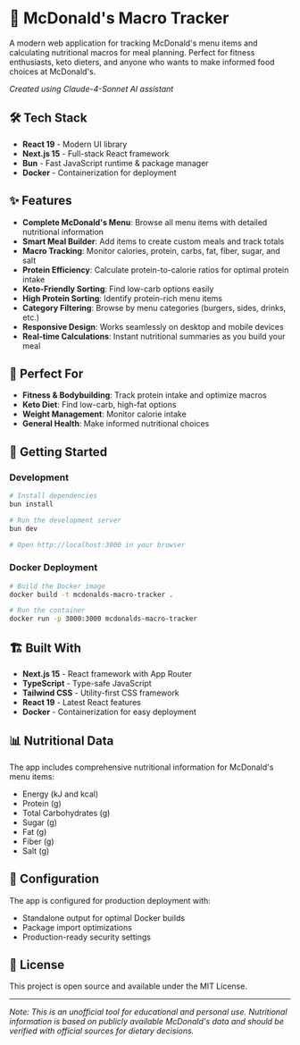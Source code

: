 # 🍟 McDonald's Macro Tracker

A modern web application for tracking McDonald's menu items and calculating nutritional macros for meal planning. Perfect for fitness enthusiasts, keto dieters, and anyone who wants to make informed food choices at McDonald's.

*Created using Claude-4-Sonnet AI assistant*

## 🛠️ Tech Stack

- **React 19** - Modern UI library
- **Next.js 15** - Full-stack React framework
- **Bun** - Fast JavaScript runtime & package manager
- **Docker** - Containerization for deployment

## ✨ Features

- **Complete McDonald's Menu**: Browse all menu items with detailed nutritional information
- **Smart Meal Builder**: Add items to create custom meals and track totals
- **Macro Tracking**: Monitor calories, protein, carbs, fat, fiber, sugar, and salt
- **Protein Efficiency**: Calculate protein-to-calorie ratios for optimal protein intake
- **Keto-Friendly Sorting**: Find low-carb options easily
- **High Protein Sorting**: Identify protein-rich menu items
- **Category Filtering**: Browse by menu categories (burgers, sides, drinks, etc.)
- **Responsive Design**: Works seamlessly on desktop and mobile devices
- **Real-time Calculations**: Instant nutritional summaries as you build your meal

## 🎯 Perfect For

- **Fitness & Bodybuilding**: Track protein intake and optimize macros
- **Keto Diet**: Find low-carb, high-fat options
- **Weight Management**: Monitor calorie intake
- **General Health**: Make informed nutritional choices

## 🚀 Getting Started

### Development

```bash
# Install dependencies
bun install

# Run the development server
bun dev

# Open http://localhost:3000 in your browser
```

### Docker Deployment

```bash
# Build the Docker image
docker build -t mcdonalds-macro-tracker .

# Run the container
docker run -p 3000:3000 mcdonalds-macro-tracker
```

## 🏗️ Built With

- **Next.js 15** - React framework with App Router
- **TypeScript** - Type-safe JavaScript
- **Tailwind CSS** - Utility-first CSS framework
- **React 19** - Latest React features
- **Docker** - Containerization for easy deployment

## 📊 Nutritional Data

The app includes comprehensive nutritional information for McDonald's menu items:
- Energy (kJ and kcal)
- Protein (g)
- Total Carbohydrates (g)
- Sugar (g)
- Fat (g)
- Fiber (g)
- Salt (g)

## 🔧 Configuration

The app is configured for production deployment with:
- Standalone output for optimal Docker builds
- Package import optimizations
- Production-ready security settings

## 📝 License

This project is open source and available under the MIT License.

---

*Note: This is an unofficial tool for educational and personal use. Nutritional information is based on publicly available McDonald's data and should be verified with official sources for dietary decisions.*
